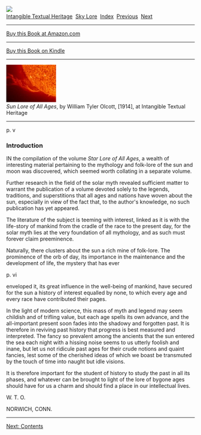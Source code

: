 <div class="filenav">

[![](../../cdshop/ithlogo.png)](../../index)  
[Intangible Textual Heritage](../../index)  [Sky Lore](../index) 
[Index](index)  [Previous](slaa00)  [Next](slaa02) 

------------------------------------------------------------------------

[Buy this Book at
Amazon.com](https://www.amazon.com/exec/obidos/ASIN/1585090441/internetsacredte)

------------------------------------------------------------------------

[Buy this Book on
Kindle](https://www.amazon.com/exec/obidos/ASIN/B002L16OXS/internetsacredte)

</div>

------------------------------------------------------------------------

[![](img/tease.jpg)](index)  
*Sun Lore of All Ages*, by William Tyler Olcott, \[1914\], at Intangible
Textual Heritage

------------------------------------------------------------------------

<span id="page_v">p. v</span>

### Introduction

IN the compilation of the volume *Star Lore of All Ages*, a wealth of
interesting material pertaining to the mythology and folk-lore of the
sun and moon was discovered, which seemed worth collating in a separate
volume.

Further research in the field of the solar myth revealed sufficient
matter to warrant the publication of a volume devoted solely to the
legends, traditions, and superstitions that all ages and nations have
woven about the sun, especially in view of the fact that, to the
author's knowledge, no such publication has yet appeared.

The literature of the subject is teeming with interest, linked as it is
with the life-story of mankind from the cradle of the race to the
present day, for the solar myth lies at the very foundation of all
mythology, and as such must forever claim preeminence.

Naturally, there clusters about the sun a rich mine of folk-lore. The
prominence of the orb of day, its importance in the maintenance and the
development of life, the mystery that has ever

<span id="page_vi">p. vi</span>

enveloped it, its great influence in the well-being of mankind, have
secured for the sun a history of interest equalled by none, to which
every age and every race have contributed their pages.

In the light of modern science, this mass of myth and legend may seem
childish and of trifling value, but each age spells its own advance, and
the all-important present soon fades into the shadowy and forgotten
past. It is therefore in reviving past history that progress is best
measured and interpreted. The fancy so prevalent among the ancients that
the sun entered the sea each night with a hissing noise seems to us
utterly foolish and inane, but let us not ridicule past ages for their
crude notions and quaint fancies, lest some of the cherished ideas of
which we boast be transmuted by the touch of time into naught but idle
visions.

It is therefore important for the student of history to study the past
in all its phases, and whatever can be brought to light of the lore of
bygone ages should have for us a charm and should find a place in our
intellectual lives.

W. T. O.

<span class="small">NORWICH, CONN.</span>

<div class="filenav">

------------------------------------------------------------------------

[Next: Contents](slaa02)

</div>
